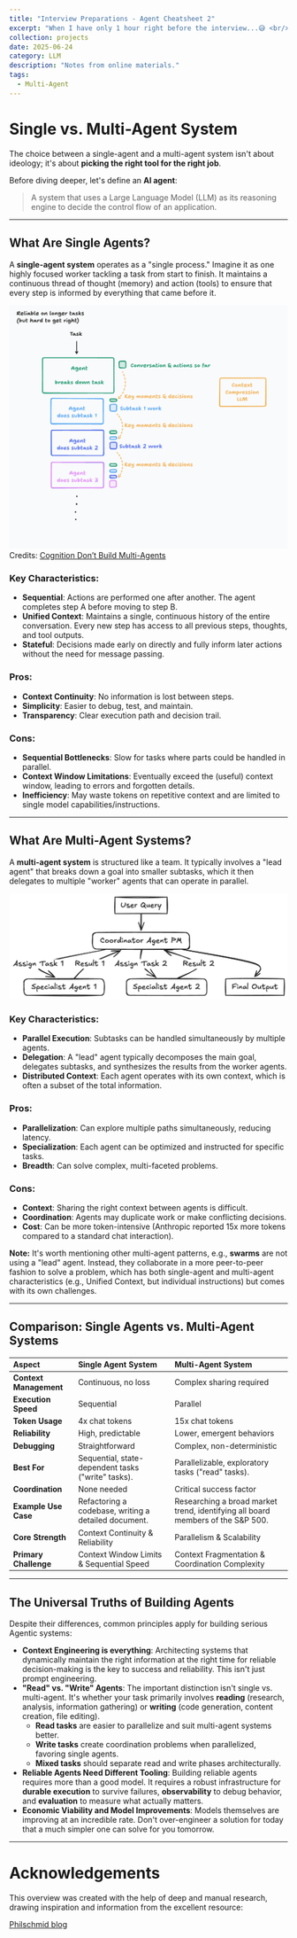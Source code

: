 ```yaml
---
title: "Interview Preparations - Agent Cheatsheet 2"
excerpt: "When I have only 1 hour right before the interview...😅 <br/><img src='/images/multi-agent.png'>"
collection: projects
date: 2025-06-24
category: LLM
description: "Notes from online materials."
tags: 
  - Multi-Agent
---
```



# Single vs. Multi-Agent System

The choice between a single-agent and a multi-agent system isn't about ideology; it's about **picking the right tool for the right job**.

Before diving deeper, let's define an **AI agent**: 
>A system that uses a Large Language Model (LLM) as its reasoning engine to decide the control flow of an application.

---

## What Are Single Agents?

A **single-agent system** operates as a "single process." Imagine it as one highly focused worker tackling a task from start to finish. It maintains a continuous thread of thought (memory) and action (tools) to ensure that every step is informed by everything that came before it.

![single_agent](/images/cognition.png)
Credits: [Cognition Don’t Build Multi-Agents](https://cognition.ai/blog/dont-build-multi-agents)

### Key Characteristics:
* **Sequential**: Actions are performed one after another. The agent completes step A before moving to step B.
* **Unified Context**: Maintains a single, continuous history of the entire conversation. Every new step has access to all previous steps, thoughts, and tool outputs.
* **Stateful**: Decisions made early on directly and fully inform later actions without the need for message passing.

### Pros:
* **Context Continuity**: No information is lost between steps.
* **Simplicity**: Easier to debug, test, and maintain.
* **Transparency**: Clear execution path and decision trail.

### Cons:
* **Sequential Bottlenecks**: Slow for tasks where parts could be handled in parallel.
* **Context Window Limitations**: Eventually exceed the (useful) context window, leading to errors and forgotten details.
* **Inefficiency**: May waste tokens on repetitive context and are limited to single model capabilities/instructions.

---

## What Are Multi-Agent Systems?

A **multi-agent system** is structured like a team. It typically involves a "lead agent" that breaks down a goal into smaller subtasks, which it then delegates to multiple "worker" agents that can operate in parallel.

![multi_agent](/images/multi-agent.png)

### Key Characteristics:
* **Parallel Execution**: Subtasks can be handled simultaneously by multiple agents.
* **Delegation**: A "lead" agent typically decomposes the main goal, delegates subtasks, and synthesizes the results from the worker agents.
* **Distributed Context**: Each agent operates with its own context, which is often a subset of the total information.

### Pros:
* **Parallelization**: Can explore multiple paths simultaneously, reducing latency.
* **Specialization**: Each agent can be optimized and instructed for specific tasks.
* **Breadth**: Can solve complex, multi-faceted problems.

### Cons:
* **Context**: Sharing the right context between agents is difficult.
* **Coordination**: Agents may duplicate work or make conflicting decisions.
* **Cost**: Can be more token-intensive (Anthropic reported 15x more tokens compared to a standard chat interaction).

**Note:** It's worth mentioning other multi-agent patterns, e.g., **swarms** are not using a "lead" agent. Instead, they collaborate in a more peer-to-peer fashion to solve a problem, which has both single-agent and multi-agent characteristics (e.g., Unified Context, but individual instructions) but comes with its own challenges.

---

## Comparison: Single Agents vs. Multi-Agent Systems

| Aspect                 | Single Agent System                         | Multi-Agent System                                 |
| :--------------------- | :------------------------------------------ | :------------------------------------------------- |
| **Context Management** | Continuous, no loss                         | Complex sharing required                           |
| **Execution Speed** | Sequential                                  | Parallel                                           |
| **Token Usage** | 4x chat tokens                              | 15x chat tokens                                    |
| **Reliability** | High, predictable                           | Lower, emergent behaviors                          |
| **Debugging** | Straightforward                             | Complex, non-deterministic                         |
| **Best For** | Sequential, state-dependent tasks ("write" tasks). | Parallelizable, exploratory tasks ("read" tasks).  |
| **Coordination** | None needed                                 | Critical success factor                            |
| **Example Use Case** | Refactoring a codebase, writing a detailed document. | Researching a broad market trend, identifying all board members of the S&P 500. |
| **Core Strength** | Context Continuity & Reliability            | Parallelism & Scalability                          |
| **Primary Challenge** | Context Window Limits & Sequential Speed    | Context Fragmentation & Coordination Complexity    |

---

## The Universal Truths of Building Agents

Despite their differences, common principles apply for building serious Agentic systems:

* **Context Engineering is everything**: Architecting systems that dynamically maintain the right information at the right time for reliable decision-making is the key to success and reliability. This isn't just prompt engineering.
* **"Read" vs. "Write" Agents**: The important distinction isn't single vs. multi-agent. It's whether your task primarily involves **reading** (research, analysis, information gathering) or **writing** (code generation, content creation, file editing).
    * **Read tasks** are easier to parallelize and suit multi-agent systems better.
    * **Write tasks** create coordination problems when parallelized, favoring single agents.
    * **Mixed tasks** should separate read and write phases architecturally.
* **Reliable Agents Need Different Tooling**: Building reliable agents requires more than a good model. It requires a robust infrastructure for **durable execution** to survive failures, **observability** to debug behavior, and **evaluation** to measure what actually matters.
* **Economic Viability and Model Improvements**: Models themselves are improving at an incredible rate. Don't over-engineer a solution for today that a much simpler one can solve for you tomorrow.

---



# Acknowledgements

This overview was created with the help of deep and manual research, drawing inspiration and information from the excellent resource:

[Philschmid blog](https://www.philschmid.de/single-vs-multi-agents)
